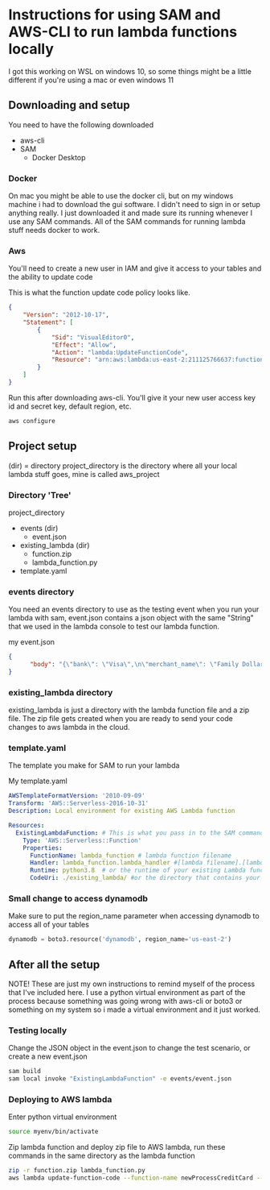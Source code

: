 # Instructions for using SAM and AWS-CLI to run lambda functions locally

I got this working on WSL on windows 10, so some things might be a little different if you're using a mac or even windows 11

## Downloading and setup

You need to have the following downloaded
* aws-cli
* SAM
    * Docker Desktop


### Docker

On mac you might be able to use the docker cli, but on my windows machine i had to download the gui software. I didn't need to sign in or setup anything really. I just downloaded it and made sure its running whenever I use any SAM commands. All of the SAM commands for running lambda stuff needs docker to work.

### Aws

You'll need to create a new user in IAM and give it access to your tables and the ability to update code

This is what the function update code policy looks like. 
```json
{
    "Version": "2012-10-17",
    "Statement": [
        {
            "Sid": "VisualEditor0",
            "Effect": "Allow",
            "Action": "lambda:UpdateFunctionCode",
            "Resource": "arn:aws:lambda:us-east-2:211125766637:function:newProcessCreditCard"
        }
    ]
}
```

Run this after downloading aws-cli. You'll give it your new user access key id and secret key, default region, etc.
```bash
aws configure
```

## Project setup
(dir) = directory
project_directory is the directory where all your local lambda stuff goes, mine is called aws_project

### Directory 'Tree'

project_directory
* events (dir)
    * event.json
* existing_lambda (dir)
    * function.zip
    * lambda_function.py
* template.yaml

### events directory

You need an events directory to use as the testing event when you run your lambda with sam, event.json contains a json object with the same "String" that we used in the lambda console to test our lambda function.

my event.json
```json
{
      "body": "{\"bank\": \"Visa\",\n\"merchant_name\": \"Family Dollar\",\n\"cc_num\": \"4595895049543230\",\n\"merchant_token\": \"lwgNv5lM\",\n\"card_type\": \"Credit\",\n\"amount\": \"0\",\n\"timestamp\": \"2024-04-07 11:08:17.617190\" }"
}
```

### existing_lambda directory

existing_lambda is just a directory with the lambda function file and a zip file. The zip file gets created when you are ready to send your code changes to aws lambda in the cloud.

### template.yaml

The template you make for SAM to run your lambda

My template.yaml
```yaml
AWSTemplateFormatVersion: '2010-09-09'
Transform: 'AWS::Serverless-2016-10-31'
Description: Local environment for existing AWS Lambda function

Resources:
  ExistingLambdaFunction: # This is what you pass in to the SAM command to run your lambda
    Type: 'AWS::Serverless::Function'
    Properties:
      FunctionName: lambda_function # lambda function filename
      Handler: lambda_function.lambda_handler #[lambda filename].[lambda_function the function that has (event, context) as parameters]
      Runtime: python3.8  # or the runtime of your existing Lambda function
      CodeUri: ./existing_lambda/ #or the directory that contains your lambda function

```

### Small change to access dynamodb

Make sure to put the region_name parameter when accessing dynamodb to access all of your tables

```python
dynamodb = boto3.resource('dynamodb', region_name='us-east-2')
```

## After all the setup

NOTE! These are just my own instructions to remind myself of the process that I've included here. I use a python virtual environment as part of the process because something was going wrong with aws-cli or boto3 or something on my system so i made a virtual environment and it just worked.

### Testing locally

Change the JSON object in the event.json to change the test scenario, or create a new event.json

```bash
sam build
sam local invoke "ExistingLambdaFunction" -e events/event.json
```

### Deploying to AWS lambda

Enter python virtual environment

```bash
source myenv/bin/activate
```

Zip lambda function and deploy zip file to AWS lambda, run these commands in the same directory as the lambda function

```bash
zip -r function.zip lambda_function.py
aws lambda update-function-code --function-name newProcessCreditCard --zip-file fileb://function.zip
```
